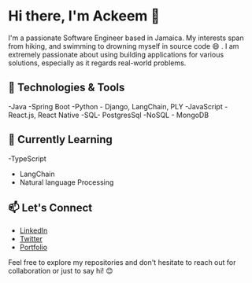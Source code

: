 # Hi there, I'm Ackeem  👋

I'm a passionate Software Engineer based in Jamaica. My interests span from hiking, and swimming to drowning myself in source code :smile: . 
I am extremely passionate about using building applications for various solutions, especially as it regards real-world problems.

## 🔧 Technologies & Tools
-Java -Spring Boot
-Python - Django, LangChain, PLY
-JavaScript - React.js, React Native
-SQL- PostgresSql
-NoSQL - MongoDB

## 🌱 Currently Learning
-TypeScript
- LangChain
- Natural language Processing

## 📫 Let's Connect

- [LinkedIn](https://www.linkedin.com/in/ackeem-mclennon-828283171/)
- [Twitter](https://twitter.com/AckeemInTech)
- [Portfolio](https://www.ackeemtechja.codes/)

Feel free to explore my repositories and don't hesitate to reach out for collaboration or just to say hi! 😊

